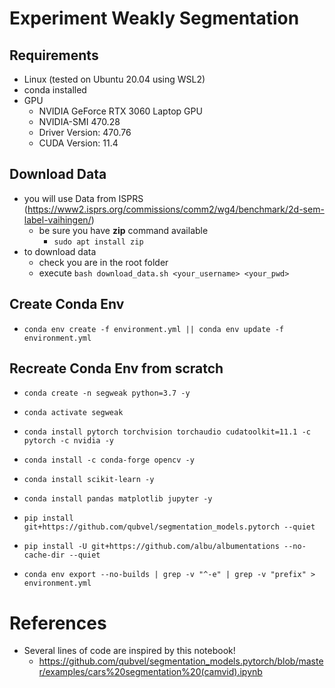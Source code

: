 # Experiment Weakly Segmentation

## Requirements
- Linux (tested on Ubuntu 20.04 using WSL2)
- conda installed
- GPU
    - NVIDIA GeForce RTX 3060 Laptop GPU
    - NVIDIA-SMI 470.28
    - Driver Version: 470.76
    - CUDA Version: 11.4

## Download Data
- you will use Data from ISPRS (https://www2.isprs.org/commissions/comm2/wg4/benchmark/2d-sem-label-vaihingen/)
    - be sure you have **zip** command available 
        - `sudo apt install zip`
- to download data
    - check you are in the root folder
    - execute `bash download_data.sh <your_username> <your_pwd>`
## Create Conda Env
- `conda env create -f environment.yml || conda env update -f environment.yml`

## Recreate Conda Env from scratch
- `conda create -n segweak python=3.7 -y`
- `conda activate segweak`

- `conda install pytorch torchvision torchaudio cudatoolkit=11.1 -c pytorch -c nvidia -y`
- `conda install -c conda-forge opencv -y`
- `conda install scikit-learn -y`
- `conda install pandas matplotlib jupyter -y`

- `pip install git+https://github.com/qubvel/segmentation_models.pytorch --quiet`
- `pip install -U git+https://github.com/albu/albumentations --no-cache-dir --quiet`


- `conda env export --no-builds | grep -v "^-e" | grep -v "prefix" > environment.yml`




# References
- Several lines of code are inspired by this notebook!
    - https://github.com/qubvel/segmentation_models.pytorch/blob/master/examples/cars%20segmentation%20(camvid).ipynb
